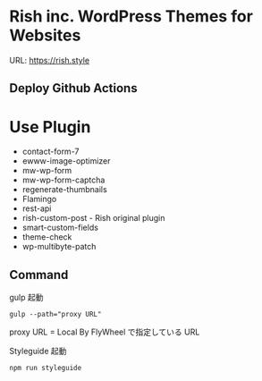 # Rish inc. WordPress Themes for Websites

URL: https://rish.style

## Deploy Github Actions

# Use Plugin
- contact-form-7
- ewww-image-optimizer
- mw-wp-form
- mw-wp-form-captcha
- regenerate-thumbnails
- Flamingo
- rest-api
- rish-custom-post - Rish original plugin
- smart-custom-fields
- theme-check
- wp-multibyte-patch

## Command

gulp 起動
```
gulp --path="proxy URL"
```
proxy URL = Local By FlyWheel で指定している URL

Styleguide 起動
```
npm run styleguide
```